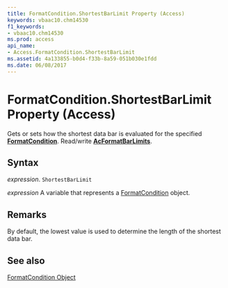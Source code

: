```yaml
---
title: FormatCondition.ShortestBarLimit Property (Access)
keywords: vbaac10.chm14530
f1_keywords:
- vbaac10.chm14530
ms.prod: access
api_name:
- Access.FormatCondition.ShortestBarLimit
ms.assetid: 4a133855-b0d4-f33b-8a59-051b030e1fdd
ms.date: 06/08/2017
---
```



# FormatCondition.ShortestBarLimit Property (Access)

Gets or sets how the shortest data bar is evaluated for the specified  **[FormatCondition](Access.FormatCondition.md)**. Read/write **[AcFormatBarLimits](Access.AcFormatBarLimits.md)**.


## Syntax

 _expression_. `ShortestBarLimit`

 _expression_ A variable that represents a [FormatCondition](./Access.FormatCondition.md) object.


## Remarks

By default, the lowest value is used to determine the length of the shortest data bar.


## See also


[FormatCondition Object](Access.FormatCondition.md)

